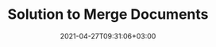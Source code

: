 ---
############################# Static ############################
layout: "product"
date: 2021-04-27T09:31:06+03:00
draft: false

############################# Head ############################
head_title: "Document and Image Merger Solution"
head_description: "Merge documents of various formats on any platform with Cloud API, native APIs and online application for programmers and end users"

############################# Header ############################
title: "Solution to Merge Documents"
description: "Merge documents of various formats on any platform with Cloud API, native APIs and online application for programmers and end users"

############################# APIs ###############################
apis:
  enable: true

  api:
    # api loop
    - title: "GroupDocs.Merger Cloud APIs Include"
      link: "/merger/family"
      label: "View All Cloud APIs"
      api_product:
        # api_product loop
        - link: "/merger/curl"
          img_alt: "GroupDocs.Merger Cloud for cURL"
          image: "/sdk/272x272/groupdocs_merger-for-curl.webp"
          product: "GroupDocs.Merger"
          platform: "cURL"
          content: "Simple cURL commands for RESTful document merger Cloud API to merge and split documents across the wide range of supported popular document formats."

        # api_product loop
        - link: "/merger/net"
          img_alt: "GroupDocs.Merger Cloud SDK for .NET"
          image: "/sdk/272x272/groupdocs_merger-for-net.webp"
          product: "GroupDocs.Merger"
          platform: "Cloud SDK for .NET"
          content: "Cloud SDK for Microsoft .NET that help programmers to implement quick merge and split feature for multiple documents with in their .NET based applications."

        # api_product loop
        - link: "/merger/java"
          img_alt: "GroupDocs.Merger Cloud SDK for Java"
          image: "/sdk/272x272/groupdocs_merger-for-java.webp"
          product: "GroupDocs.Merger"
          platform: "Cloud SDK for Java"
          content: "Combine multiple documents into one, split any document to multiple, reorder, replace or change page orientation in your Java applications."
    # api loop
    - title: "GroupDocs.Merger On Premise APIs Include"
      link: "/merger/"
      label: "View All On Premise APIs"
      api_product:
        # api_product loop
        - link: "/merger/net/"
          img_alt: "GroupDocs.Merger for .NET"
          image: "/logo/net/groupdocs-merger.png"
          product: "GroupDocs.Merger"
          platform: ".NET"
          content: "On-Premise API for Microsoft .NET allows developer to merge and split documents within ASP.NET, Windows Forms, WPF, WCF and all types of .NET applications."

        # api_product loop
        - link: "/merger/java/"
          img_alt: "GroupDocs.Merger"
          image: "/logo/java/groupdocs-merger.png"
          product: "GroupDocs.Merger"
          platform: "Java"
          content: "Native Java APIs to quickly join multiple documents or split any document into pages within your Java based applications."

       # api loop
    - title: "GroupDocs.Merger Cross Platform Apps Include"
      link: "https://products.groupdocs.app/merger/family"
      label: "View All Cross Platform Apps"
      api_product:
        # api_product loop
        - link: "https://products.groupdocs.app/merger/total"
          img_alt: "GroupDocs.Merger Total"
          image: "/logo/app/groupdocs_merger-app.png"
          product: "GroupDocs.Merger"
          platform: "Total"
          content: "Try our free online app to concatenate more than 30 types of files without leaving your favorite web browser."

        # api_product loop
        - link: "https://products.groupdocs.app/merger/docx"
          img_alt: "GroupDocs.Merger DOCX"
          image: "/logo/app/groupdocs_words-app.png"
          product: "GroupDocs.Merger"
          platform: "DOCX"
          content: "Concatenate multiple Word's DOCX files to get a single document.."

        # api_product loop
        - link: "https://products.groupdocs.app/merger/pdf"
          img_alt: "GroupDocs.Merger PDF"
          image: "/logo/app/groupdocs_pdf-app.png"
          product: "GroupDocs.Merger"
          platform: "PDF"
          content: "Merge multiple PDF files to generate a single document directly from the web browser."


############################# Back to top ###############################
back_to_top:
  enable: true
---